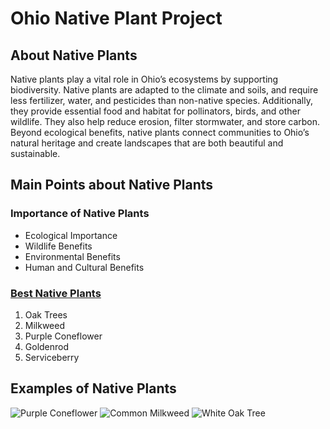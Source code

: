 <!DOCTYPE html>
<html lang="en">
    <head> 
        <meta charset="UTF-8">
        <title>Native Plants of Ohio</title>
    </head>
<body>
    <main>
        <h1>Ohio Native Plant Project</h1>
        <div> 
            <h2>About Native Plants</h2>
            <p>Native plants play a vital role in Ohio’s ecosystems by supporting biodiversity.
                Native plants are adapted to the climate and soils, and require less fertilizer, water, and 
                pesticides than non-native species. Additionally, they provide essential food and habitat for 
                pollinators, birds, and other wildlife. They also help reduce erosion, filter stormwater,
                and store carbon. Beyond ecological benefits, native plants connect communities to Ohio’s 
                natural heritage and create landscapes that are both beautiful and sustainable. </p>
        </div>
        <div>
            <h2>Main Points about Native Plants</h2>
            <h3><strong>Importance of Native Plants</strong></h3>
            <ul>
                <li>Ecological Importance</li>
                <li>Wildlife Benefits</li>
                <li>Environmental Benefits</li>
                <li>Human and Cultural Benefits</li>
            </ul>
            <a href="https://grownative.org/native-plant-database/?utm_source=chatgpt.com"><h3><strong>Best Native Plants</strong></h3></a>
            <ol>
                <li>Oak Trees</li>
                <li>Milkweed</li>
                <li>Purple Coneflower</li>
                <li>Goldenrod</li>
                <li>Serviceberry</li>
            </ol>
        </div>
        <div>
            <h2>Examples of Native Plants</h2>
                <img 
        src="Butterflyonconeflower.jpg"
        alt="Purple Coneflower">
                <img 
        src="Milkweed.jpg"
        alt="Common Milkweed">
                <img src="whiteOak.jpg"
                alt="White Oak Tree">
        </div>

</body>
</html>
